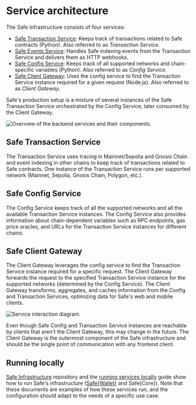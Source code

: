 # Service architecture

The Safe infrastructure consists of four services:

- [Safe Transaction Service](https://github.com/safe-global/safe-transaction-service): Keeps track of transactions related to Safe contracts (Python). Also referred to as _Transaction Service_.
- [Safe Events Service](https://github.com/safe-global/safe-events-service): Handles Safe indexing events from the Transaction Service and delivers them as HTTP webhooks.
- [Safe Config Service](https://github.com/safe-global/safe-config-service): Keeps track of all supported networks and chain-specific variables (Python). Also referred to as _Config Service_.
- [Safe Client Gateway](https://github.com/safe-global/safe-client-gateway-nest): Uses the config service to find the Transaction Service instance required for a given request (Node.js). Also referred to as _Client Gateway_.

Safe's production setup is a mixture of several instances of the Safe Transaction Service orchestrated by the Config Service, later consumed by the Client Gateway.

![Overview of the backend services and their components.](../../assets/diagram-services.png)

## Safe Transaction Service

The Transaction Service uses tracing in Mainnet/Sepolia and Gnosis Chain and event indexing in other chains to keep track of transactions related to Safe contracts. One instance of the Transaction Service runs per supported network (Mainnet, Sepolia, Gnosis Chain, Polygon, etc.).

## Safe Config Service

The Config Service keeps track of all the supported networks and all the available Transaction Service instances. The Config Service also provides information about chain-dependent variables such as RPC endpoints, gas price oracles, and URLs for the Transaction Service instances for different chains.

## Safe Client Gateway

The Client Gateway leverages the config service to find the Transaction Service instance required for a specific request. The Client Gateway forwards the request to the specified Transaction Service instance for the supported networks (determined by the Config Service). The Client Gateway transforms, aggregates, and caches information from the Config and Transaction Services, optimizing data for Safe's web and mobile clients.

![Service interaction diagram.](../../assets/diagram-services-requests.png)

Even though Safe Config and Transaction Service instances are reachable by clients that aren't the Client Gateway, this may change in the future. The Client Gateway is the outermost component of the Safe infrastructure and should be the single point of communication with any frontend client.

## Running locally

[Safe Infrastructure](https://github.com/safe-global/safe-infrastructure) repository and the [running services locally](https://github.com/safe-global/safe-infrastructure/blob/main/docs/running_locally.md) guide show how to run Safe's infrastructure ([Safe{Wallet}](https://app.safe.global) and Safe{Core}). Note that these documents are examples of how these services run, and the configuration should adapt to the needs of a specific use case.
